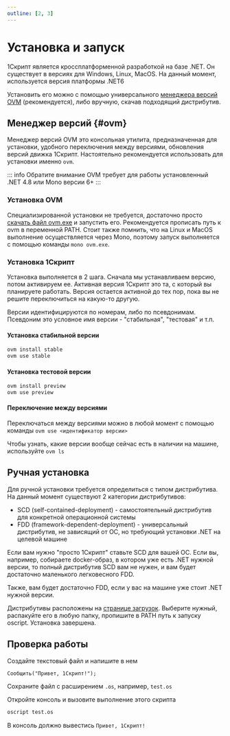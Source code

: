 ```yaml
---
outline: [2, 3]
---
```


# Установка и запуск

1Скрипт является кроссплатформенной разработкой на базе .NET. Он существует в версиях для Windows, Linux, MacOS. На данный момент, используется версия платформы .NET6

Установить его можно с помощью универсального [менеджера версий OVM](https://github.com/oscript-library/ovm) (рекомендуется), либо вручную, скачав подходящий дистрибутив.

## Менеджер версий {#ovm}

Менеджер версий OVM это консольная утилита, предназначенная для установки, удобного переключения между версиями, обновления версий движка 1Скрипт. Настоятельно рекомендуется использовать для установки именно `ovm`.

::: info Обратите внимание
OVM требует для работы установленный .NET 4.8 или Mono версии 6+
:::

### Установка OVM

Специализированной установки не требуется, достаточно просто [скачать файл ovm.exe](https://github.com/oscript-library/ovm/releases/latest) и запустить его. Рекомендуется прописать путь к ovm в переменной PATH.
Стоит также помнить, что на Linux и MacOS выполнение осуществляется через Mono, поэтому запуск выполняется с помощью команды `mono ovm.exe`.

### Установка 1Скрипт

Установка выполняется в 2 шага. Сначала мы устанавливаем версию, потом активируем ее. Активная версия 1Скрипт это та, с который вы планируете работать. Версия остается активной до тех пор, пока вы не решите переключиться на какую-то другую.

Версии идентифицируются по номерам, либо по псевдонимам. Псевдоним это условное имя версии - "стабильная", "тестовая" и т.п.

#### Установка стабильной версии

```sh
ovm install stable
ovm use stable
```

#### Установка тестовой версии

```sh
ovm install preview
ovm use preview
```

#### Переключение между версиями

Переключаться между версиями можно в любой момент с помощью команды `ovm use <идентификатор версии>`

Чтобы узнать, какие версии вообще сейчас есть в наличии на машине, используйте `ovm ls`

## Ручная установка

Для ручной установки требуется определиться с типом дистрибутива. На данный момент существуют 2 категории дистрибутивов:

* SCD (self-contained-deployment) - самостоятельный дистрибутив для конкретной операционной системы
* FDD (framework-dependent-deployment) - универсальный дистрибутив, не зависящий от ОС, но требующий установки .NET на целевой машине

Если вам нужно "просто 1Скрипт" ставьте SCD для вашей ОС. Если вы, например, собираете docker-образ, в котором уже есть .NET нужной версии, то полный дистрибутив SCD вам не нужен, и вам будет достаточно маленького легковесного FDD.

Также, вам будет достаточно FDD, если у вас на машине уже стоит .NET нужной версии.

Дистрибутивы расположены на [странице загрузок](/downloads/). Выберите нужный, распакуйте его в любую папку, пропишите в PATH путь к запуску oscript. Установка завершена.

## Проверка работы

Создайте текстовый файл и напишите в нем

```bsl
Сообщить("Привет, 1Скрипт!");
```

Сохраните файл с расширением `.os`, например, `test.os`

Откройте консоль и вызовите выполнение этого скрипта

```sh
oscript test.os
```

В консоль должно вывестись `Привет, 1Скрипт!`
